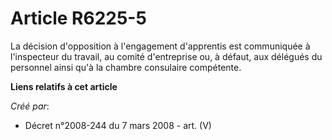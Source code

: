 # Article R6225-5

La décision d'opposition à l'engagement d'apprentis est communiquée à l'inspecteur du travail, au comité d'entreprise ou, à
défaut, aux délégués du personnel ainsi qu'à la chambre consulaire compétente.

**Liens relatifs à cet article**

_Créé par_:

  - Décret n°2008-244 du 7 mars 2008 - art. (V)
